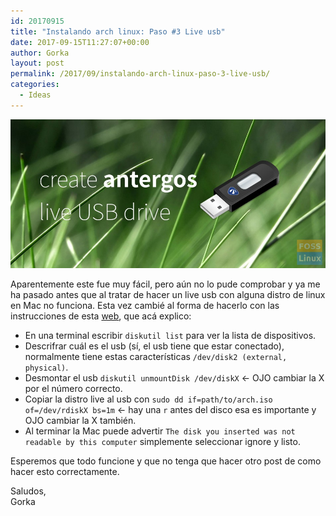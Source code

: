 ```yaml
---
id: 20170915
title: "Instalando arch linux: Paso #3 Live usb"
date: 2017-09-15T11:27:07+00:00
author: Gorka
layout: post
permalink: /2017/09/instalando-arch-linux-paso-3-live-usb/
categories:
  - Ideas
---
```

<img style="margin: auto;" src="/public/img/2017/09/antergos-live-usb-drive.jpg" alt="Antergos live usb" />

Aparentemente este fue muy fácil, pero aún no lo pude comprobar y ya me ha pasado antes que al tratar de hacer un live usb con alguna distro de linux en Mac no funciona. Esta vez cambié al forma de hacerlo con las instrucciones de esta [web](https://wiki.archlinux.org/index.php/USB_flash_installation_media#BIOS_and_UEFI_bootable_USB), que acá explico:

- En una terminal escribir `diskutil list` para ver la lista de dispositivos.
- Descrifrar cuál es el usb (sí, el usb tiene que estar conectado), normalmente tiene estas características `/dev/disk2 (external, physical)`.
- Desmontar el usb `diskutil unmountDisk /dev/diskX` <- OJO cambiar la X por el número correcto.
- Copiar la distro live al usb con `sudo dd if=path/to/arch.iso of=/dev/rdiskX bs=1m` <- hay una `r` antes del disco esa es importante y OJO cambiar la X también.
- Al terminar la Mac puede advertir `The disk you inserted was not readable by this computer` simplemente seleccionar ignore y listo.

Esperemos que todo funcione y que no tenga que hacer otro post de como hacer esto correctamente.

Saludos,<br />
Gorka

